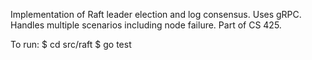 Implementation of Raft leader election and log consensus. Uses gRPC. Handles multiple scenarios including node failure. Part of CS 425.

To run: 
$ cd src/raft
$ go test
